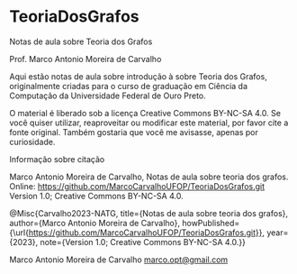 # TeoriaDosGrafos
Notas de aula sobre Teoria dos Grafos

Prof. Marco Antonio Moreira de Carvalho

Aqui estão notas de aula sobre introdução à sobre Teoria dos Grafos, originalmente criadas para o curso de graduação em Ciência da Computação da Universidade Federal de Ouro Preto. 

O material é liberado sob a licença Creative Commons BY-NC-SA 4.0. Se você quiser utilizar, reaproveitar ou modificar este material, por favor cite a fonte original. Também gostaria que você me avisasse, apenas por curiosidade.

Informação sobre citação 

Marco Antonio Moreira de Carvalho, Notas de aula sobre teoria dos grafos. Online: https://github.com/MarcoCarvalhoUFOP/TeoriaDosGrafos.git Version 1.0; Creative Commons BY-NC-SA 4.0.

@Misc{Carvalho2023-NATG,
title={Notas de aula sobre teoria dos grafos},
author={Marco Antonio Moreira de Carvalho}, 
howPublished={\url{https://github.com/MarcoCarvalhoUFOP/TeoriaDosGrafos.git}}, 
year={2023},
note={Version 1.0; Creative Commons BY-NC-SA 4.0.}}


Marco Antonio Moreira de Carvalho
marco.opt@gmail.com
